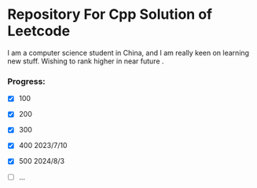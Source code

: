 # Repository For Cpp Solution of Leetcode

I am a computer science student in China, and I am really keen on learning new stuff.
Wishing to rank higher in near future .

### Progress:
- [x] 100
- [x] 200
- [x] 300
- [x] 400 2023/7/10
- [x] 500 2024/8/3
- [ ] ...



